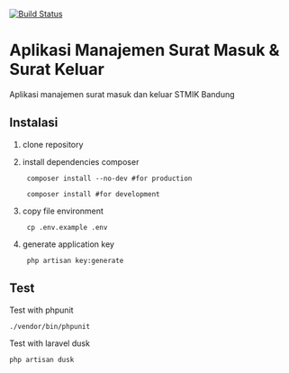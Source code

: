 [![Build Status](https://travis-ci.org/bayubimantarar/suratapp.svg?branch=master)](https://travis-ci.org/bayubimantarar/suratapp)

# Aplikasi Manajemen Surat Masuk & Surat Keluar
Aplikasi manajemen surat masuk dan keluar STMIK Bandung

## Instalasi
1. clone repository
2. install dependencies composer

        composer install --no-dev #for production

        composer install #for development

3. copy file environment

        cp .env.example .env

4. generate application key

        php artisan key:generate

## Test
Test with phpunit

    ./vendor/bin/phpunit

Test with laravel dusk
    
    php artisan dusk
